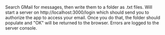 Search GMail for messages, then write them to a folder as .txt files.
 Will start a server on http://localhost:3000/login which should send you
 to authorize the app to access your email.  Once you do that, the folder 
 should populate and "OK" will be returned to the browser.  Errors are logged
 to the server console.
 